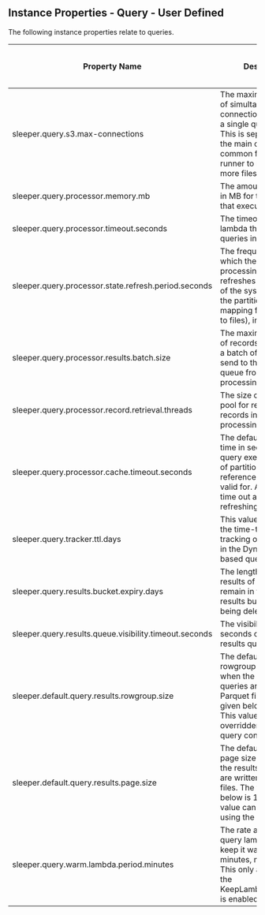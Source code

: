 ## Instance Properties - Query - User Defined

The following instance properties relate to queries.

| Property Name                                          | Description                                                                                                                                                                                | Default Value | Run CdkDeploy When Changed |
|--------------------------------------------------------|--------------------------------------------------------------------------------------------------------------------------------------------------------------------------------------------|---------------|----------------------------|
| sleeper.query.s3.max-connections                       | The maximum number of simultaneous connections to S3 from a single query runner. This is separated from the main one as it's common for a query runner to need to open more files at once. | 1024          | false                      |
| sleeper.query.processor.memory.mb                      | The amount of memory in MB for the lambda that executes queries.                                                                                                                           |               | true                       |
| sleeper.query.processor.timeout.seconds                | The timeout for the lambda that executes queries in seconds.                                                                                                                               | 900           | true                       |
| sleeper.query.processor.state.refresh.period.seconds   | The frequency with which the query processing lambda refreshes its knowledge of the system state (i.e. the partitions and the mapping from partition to files), in seconds.                | 60            | false                      |
| sleeper.query.processor.results.batch.size             | The maximum number of records to include in a batch of query results send to the results queue from the query processing lambda.                                                           | 2000          | false                      |
| sleeper.query.processor.record.retrieval.threads       | The size of the thread pool for retrieving records in a query processing lambda.                                                                                                           | 10            | false                      |
| sleeper.query.processor.cache.timeout.seconds          | The default amount of time in seconds the query executor's cache of partition and file reference information is valid for. After this it will time out and need refreshing.                | 60            | false                      |
| sleeper.query.tracker.ttl.days                         | This value is used to set the time-to-live on the tracking of the queries in the DynamoDB-based query tracker.                                                                             | 1             | false                      |
| sleeper.query.results.bucket.expiry.days               | The length of time the results of queries remain in the query results bucket before being deleted.                                                                                         | 7             | true                       |
| sleeper.query.results.queue.visibility.timeout.seconds | The visibility timeout in seconds of the query results queue.                                                                                                                              | 900           | true                       |
| sleeper.default.query.results.rowgroup.size            | The default value of the rowgroup size used when the results of queries are written to Parquet files. The value given below is 8MiB. This value can be overridden using the query config.  | 8388608       | false                      |
| sleeper.default.query.results.page.size                | The default value of the page size used when the results of queries are written to Parquet files. The value given below is 128KiB. This value can be overridden using the query config.    | 131072        | false                      |
| sleeper.query.warm.lambda.period.minutes               | The rate at which the query lambda runs to keep it warm (in minutes, must be >=1).  This only applies when the KeepLambdaWarmStack is enabled                                              | 5             | true                       |
